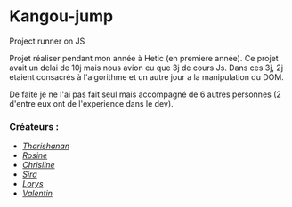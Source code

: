 # Kangou-jump
Project runner on JS

Projet réaliser pendant mon année à Hetic (en  premiere année).
Ce projet avait un delai de 10j mais nous avion eu que 3j de cours Js. Dans ces 3j, 2j etaient consacrés à l'algorithme et un autre jour a la manipulation du DOM.

De faite je ne l'ai pas fait seul mais accompagné de 6 autres personnes (2 d'entre eux ont de l'experience dans le dev).

### Créateurs :

  - *[Tharishanan](https://github.com/ImThari)*
  - *[Rosine](https://github.com/Myakii)*
  - *[Chrisline](https://github.com/LinelinLove)*
  - *[Sira](https://github.com/siraKLG)*
  - *[Lorys](https://github.com/OrBital1650)*
  - *[Valentin](https://github.com/ValentinMachefaux)*
